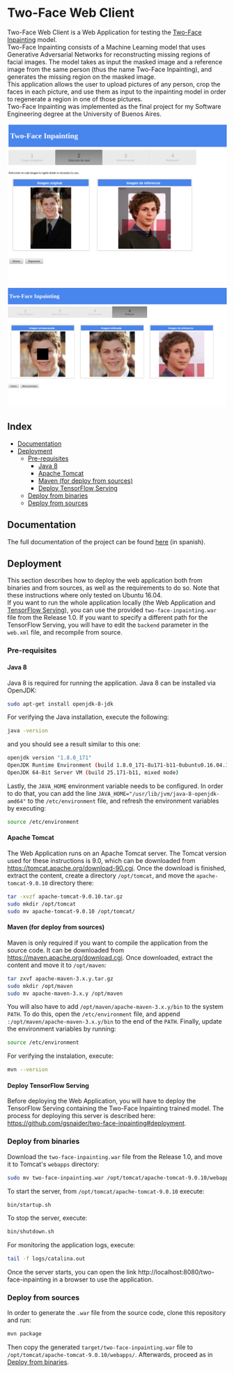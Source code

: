 # Two-Face Web Client
Two-Face Web Client is a Web Application for testing the [Two-Face Inpainting](https://github.com/gsnaider/two-face-inpainting) model.<br/>
Two-Face Inpainting consists of a Machine Learning model that uses Generative Adversarial Networks for reconstructing missing regions of facial images. The model takes as input the masked image and a reference image from the same person (thus the name Two-Face Inpainting), and generates the missing region on the masked image.<br/>
This application allows the user to upload pictures of any person, crop the faces in each picture, and use them as input to the inpainting model in order to regenerate a region in one of those pictures. <br/>
Two-Face Inpainting was implemented as the final project for my Software Engineering degree at the University of Buenos Aires.

<img src="./screenshots/web-app-3.png" alt="Screenshot 1">
<img src="./screenshots/web-app-5.png" alt="Screenshot 2">

## Index  
- [Documentation](#documentation)
- [Deployment](#deployment)
    * [Pre-requisites](#deploy-pre-requisites)
        + [Java 8](#java-8)
        + [Apache Tomcat](#apache-tomcat)
        + [Maven (for deploy from sources)](#maven)
        + [Deploy TensorFlow Serving](#deploy-tf-serving)
    * [Deploy from binaries](#deploy-from-bin)
    * [Deploy from sources](#deploy-from-src)

<a name="documentation"/>

## Documentation
The full documentation of the project can be found [here](https://github.com/gsnaider/two-face-inpainting/blob/master/doc/Two-Face%20Inpainting.pdf) (in spanish).

<a name="deployment"/>

## Deployment
This section describes how to deploy the web application both from binaries and from sources, as well as the requirements to do so. Note that these instructions where only tested on Ubuntu 16.04.<br/>
If you want to run the whole application locally (the Web Application and [TensorFlow Serving](https://github.com/gsnaider/two-face-inpainting#deployment)), you can use the provided `two-face-inpainting.war` file from the Release 1.0. If you want to specify a different path for the TensorFlow Serving, you will have to edit the `backend` parameter in the `web.xml` file, and recompile from source.

<a name="deploy-pre-requisites"/>

### Pre-requisites

<a name="java-8"/>

#### Java 8

Java 8 is required for running the application. Java 8 can be installed via OpenJDK:

```sh
sudo apt-get install openjdk-8-jdk
```

For verifying the Java installation, execute the following:

```sh
java -version
```

and you should see a result similar to this one:

```sh
openjdk version "1.8.0_171"
OpenJDK Runtime Environment (build 1.8.0_171-8u171-b11-0ubuntu0.16.04.1-b11)
OpenJDK 64-Bit Server VM (build 25.171-b11, mixed mode)
```

Lastly, the `JAVA_HOME` environment variable needs to be configured. In order to do that, you can add the line `JAVA_HOME="/usr/lib/jvm/java-8-openjdk-amd64"` to the `/etc/environment` file, and refresh the environment variables by executing:

```sh
source /etc/environment
```

<a name="apache-tomcat"/>

#### Apache Tomcat

The Web Application runs on an Apache Tomcat server. The Tomcat version used for these instructions is 9.0, which can be downloaded from https://tomcat.apache.org/download-90.cgi. Once the download is finished, extract the content, create a directory `/opt/tomcat`, and move the `apache-tomcat-9.0.10` directory there:

```sh
tar -xvzf apache-tomcat-9.0.10.tar.gz
sudo mkdir /opt/tomcat
sudo mv apache-tomcat-9.0.10 /opt/tomcat/
```

<a name="maven"/>

#### Maven (for deploy from sources)
Maven is only required if you want to compile the application from the source code. It can be downloaded from https://maven.apache.org/download.cgi. Once downloaded, extract the content and move it to `/opt/maven`:

```sh
tar zxvf apache-maven-3.x.y.tar.gz
sudo mkdir /opt/maven
sudo mv apache-maven-3.x.y /opt/maven
```

You will also have to add `/opt/maven/apache-maven-3.x.y/bin` to the system `PATH`. To do this, open the `/etc/environment` file, and append `:/opt/maven/apache-maven-3.x.y/bin` to the end of the `PATH`. Finally, update the environment variables by running:

```sh
source /etc/environment
```

For verifying the instalation, execute:

```sh
mvn --version
```

<a name="deploy-tf-serving"/>

#### Deploy TensorFlow Serving

Before deploying the Web Application, you will have to deploy the TensorFlow Serving containing the Two-Face Inpainting trained model. The process for deploying this server is described here: https://github.com/gsnaider/two-face-inpainting#deployment.

<a name="deploy-from-bin"/>

### Deploy from binaries

Download the `two-face-inpainting.war` file from the Release 1.0, and move it to Tomcat's `webapps` directory:

```sh
sudo mv two-face-inpainting.war /opt/tomcat/apache-tomcat-9.0.10/webapps/
```

To start the server, from `/opt/tomcat/apache-tomcat-9.0.10` execute:
```sh
bin/startup.sh
```

To stop the server, execute:

```sh
bin/shutdown.sh
```

For monitoring the application logs, execute:

```sh
tail -f logs/catalina.out
```

Once the server starts, you can open the link http://localhost:8080/two-face-inpainting in a browser to use the application.<br/>

<a name="deploy-from-src"/>

### Deploy from sources

In order to generate the `.war` file from the source code, clone this repository and run:

```sh
mvn package
```

Then copy the generated `target/two-face-inpainting.war` file to `/opt/tomcat/apache-tomcat-9.0.10/webapps/`.
Afterwards, proceed as in [Deploy from binaries](#deploy-from-bin).


[//]: # (//TODO add license.)
[//]: # (//TODO add user manual.)